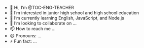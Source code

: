 - 👋 Hi, I’m @TOC-ENG-TEACHER
- 👀 I’m interested in junior high school and high school education
- 🌱 I’m currently learning English, JavaScript, and Node.js
- 💞️ I’m looking to collaborate on ...
- 📫 How to reach me ...
- 😄 Pronouns: ...
- ⚡ Fun fact: ...

<!---
TOC-ENG-TEACHER/TOC-ENG-TEACHER is a ✨ special ✨ repository because its `README.md` (this file) appears on your GitHub profile.
You can click the Preview link to take a look at your changes.
--->
